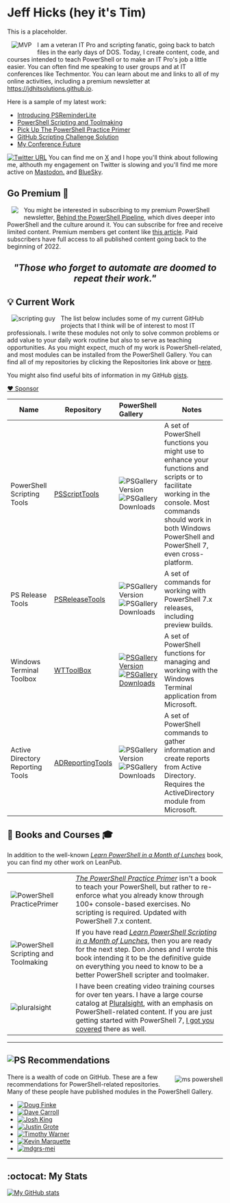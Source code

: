 # Jeff Hicks (hey it's Tim)

This is a placeholder.

<img src="images/MVP-Logo-small.png" alt="MVP" align="left" style="float: left; padding: 0px 10px 10px 10px;"> I am a veteran IT Pro and scripting fanatic, going back to batch files in the early days of DOS. Today, I create content, code, and courses intended to teach PowerShell or to make an IT Pro's job a little easier. You can often find me speaking to user groups and at IT conferences like Techmentor. You can learn about me and links to all of my online activities, including a premium newsletter at <https://jdhitsolutions.github.io>.

Here is a sample of my latest work:

<!-- BLOG-POST-LIST:START -->
- [Introducing PSReminderLite](https://jdhitsolutions.com/blog/powershell/9422/introducing-psreminderlite/?utm_source=rss&utm_medium=rss&utm_campaign=introducing-psreminderlite)
- [PowerShell Scripting and Toolmaking](https://jdhitsolutions.com/blog/books/9389/powershell-scripting-and-toolmaking/?utm_source=rss&utm_medium=rss&utm_campaign=powershell-scripting-and-toolmaking)
- [Pick Up The PowerShell Practice Primer](https://jdhitsolutions.com/blog/books/9352/pick-up-powershell-practice-primer/?utm_source=rss&utm_medium=rss&utm_campaign=pick-up-powershell-practice-primer)
- [GitHub Scripting Challenge Solution](https://jdhitsolutions.com/blog/powershell/9343/github-scripting-challenge-solution/?utm_source=rss&utm_medium=rss&utm_campaign=github-scripting-challenge-solution)
- [My Conference Future](https://jdhitsolutions.com/blog/conferences/9327/my-conference-future/?utm_source=rss&utm_medium=rss&utm_campaign=my-conference-future)
<!-- BLOG-POST-LIST:END -->

[![Twitter URL](https://img.shields.io/twitter/url?style=social&url=https%3A%2F%2Ftwitter.com%2Fjeffhicks)](https://twitter.com/jeffhicks) You can find me on [X](https://twitter.com/jeffhicks) and I hope you'll think about following me, althouth my engagement on Twitter is slowing and you'll find me more active on <a rel="me" href="https://techhub.social/@JeffHicks">Mastodon.</a> and [BlueSky](https://bsky.app/profile/jeffhicks.bsky.social).

## Go Premium :newspaper:

 <img src="images/behind-logo.png" align="left" style="float: left; padding: 0px 10px 10px 10px;">You might be interested in subscribing to my premium PowerShell newsletter, [Behind the PowerShell Pipeline](https://buttondown.email/behind-the-powershell-pipeline/), which dives deeper into PowerShell and the culture around it. You can subscribe for free and receive limited content. Premium members get content like [this article](https://buttondown.email/behind-the-powershell-pipeline/archive/are-you-my-type/). Paid subscribers have full access to all published content going back to the beginning of 2022.

## <p align="center"> _"Those who forget to automate are doomed to repeat their work."_ </p>

## :bulb: Current Work

<img src = "images/scriptingguy.png" alt="scripting guy" style="float: left; padding: 0px 10px 10px 10px;" align="left"> The list below includes some of my current GitHub projects that I think will be of interest to most IT professionals. I write these modules not only to solve common problems or add value to your daily work routine but also to serve as teaching opportunities. As you might expect, much of my work is PowerShell-related, and most modules can be installed from the PowerShell Gallery. You can find all of my repositories by clicking the Repositories link above or [here](https://github.com/jdhitsolutions?tab=repositories).

You might also find useful bits of information in my GitHub [gists](https://gist.github.com/jdhitsolutions).

[:heart: Sponsor](https://github.com/sponsors/jdhitsolutions)

Name| Repository | PowerShell Gallery | Notes
|---|--- | :--- |---|
PowerShell Scripting Tools | [PSScriptTools](https://github.com/jdhitsolutions/PSScriptTools) | ![PSGallery Version](https://img.shields.io/powershellgallery/v/PSScripttools.png?style=for-the-badge&logo=powershell&label=PSScriptTools) ![PSGallery Downloads](https://img.shields.io/powershellgallery/dt/PSScripttools.png?style=for-the-badge&logo=powershell&label=Downloads) | A set of PowerShell functions you might use to enhance your functions and scripts or to facilitate working in the console. Most commands should work in both Windows PowerShell and PowerShell 7, even cross-platform.
PS Release Tools | [PSReleaseTools](https://github.com/jdhitsolutions/PSReleaseTools) | ![PSGallery Version](https://img.shields.io/powershellgallery/v/PSReleaseTools.png?style=for-the-badge&logo=powershell&label=PSReleaseTools)![PSGallery Downloads](https://img.shields.io/powershellgallery/dt/PSReleaseTools.png?style=for-the-badge&logo=powershell&label=Downloads) | A set of commands for working with PowerShell 7.x releases, including preview builds.
Windows Terminal Toolbox | [WTToolBox](https://github.com/jdhitsolutions/WTToolBox) | [![PSGallery Version](https://img.shields.io/powershellgallery/v/WTToolBox.png?style=for-the-badge&logo=powershell&label=WTToolBox)](https://www.powershellgallery.com/packages/WTToolBox/) [![PSGallery Downloads](https://img.shields.io/powershellgallery/dt/WTToolBox.png?style=for-the-badge&&logo=powershell&label=Downloads)](https://www.powershellgallery.com/packages/WTToolBox/) | A set of PowerShell functions for managing and working with the Windows Terminal application from Microsoft.
Active Directory Reporting Tools | [ADReportingTools](https://github.com/jdhitsolutions/ADReportingTools) | ![PSGallery Version](https://img.shields.io/powershellgallery/v/ADReportingTools.png?style=for-the-badge&logo=powershell&label=ADReportingTools)![PSGallery Downloads](https://img.shields.io/powershellgallery/dt/ADReportingTools.png?style=for-the-badge&&logo=powershell&label=Downloads)| A set of PowerShell commands to gather information and create reports from Active Directory. Requires the ActiveDirectory module from Microsoft.

## :book: Books and Courses :mortar_board:

In addition to the well-known [_Learn PowerShell in a Month of Lunches_](https://www.manning.com/books/learn-windows-powershell-in-a-month-of-lunches-third-edition?a_aid=jdhit&a_bid=2326a8ab) book, you can find my other work on LeanPub.

|   |   |
|---|---|
![PowerShell PracticePrimer](images/psprimer-thumb.png) | [_The PowerShell Practice Primer_](https://leanpub.com/psprimer) isn't a book to teach your PowerShell, but rather to re-enforce what you already know through 100+ console-based exercises. No scripting is required. Updated with PowerShell 7.x content.
![PowerShell Scripting and Toolmaking](images/pstoolmaking-thumbnail.png) | If you have read [_Learn PowerShell Scripting in a Month of Lunches_](https://www.manning.com/books/learn-powershell-scripting-in-a-month-of-lunches?a_aid=jdhit&a_bid=2326a8ab), then you are ready for the next step. Don Jones and I wrote this book intending it to be the definitive guide on everything you need to know to be a better PowerShell scripter and toolmaker.
![pluralsight](images/ps-skills-thumb.jpg) | I have been creating video training courses for over ten years. I have a large course catalog at [Pluralsight](https://pluralsight.pxf.io/qbR6n), with an emphasis on PowerShell-related content. If you are just getting started with PowerShell 7, [I got you covered](https://pluralsight.pxf.io/Lbvya) there as well.
-----

## ![PS](images/powershell-emoji.png) Recommendations

<img src = "images/PowerShell-transparent-thumb.jpg" alt="ms powershell" style="float: right; padding: 5px 0px 0px 0px;" align="right"> There is a wealth of code on GitHub. These are a few recommendations for PowerShell-related repositories. Many of these people have published modules in the PowerShell Gallery.

- [![Doug Finke](https://img.shields.io/badge/Doug%20Finke-%40dfinke-green?style=for-the-badge&logo=github)](https://github.com/dfinke)
- [![Dave Carroll](https://img.shields.io/badge/Dave%20Carroll-%40theDaveCarroll-green?style=for-the-badge&logo=github)](https://github.com/thedavecarroll/)
- [![Josh King](https://img.shields.io/badge/Josh%20King-%40Windos-green?style=for-the-badge&logo=github)](https://github.com/windos)
- [![Justin Grote](https://img.shields.io/badge/Justin%20Grote-%40JustinGrote-green?style=for-the-badge&logo=github)](https://github.com/justingrote)
- [![Timothy Warner](https://img.shields.io/badge/Timothy%20Warner-%40TimothyWarner-green?style=for-the-badge&logo=github)](https://github.com/timothywarner)
- [![Kevin Marquette](https://img.shields.io/badge/Kevin%20Marquette-%40KevinMarquette-green?style=for-the-badge&logo=github)](https://github.com/KevinMarquette)
- [![mdgrs-mei](https://img.shields.io/badge/mdgrs--mei-%40mdgrs--mei-green?style=for-the-badge&logo=github)](https://github.com/mdgrs-mei)

-----

## :octocat: My Stats

[![My GitHub stats](https://github-readme-stats.vercel.app/api?username=jdhitsolutions)](https://github.com/jdhitsolutions/github-readme-stats)
